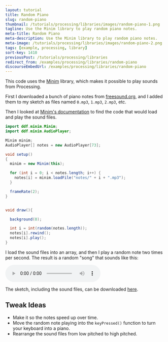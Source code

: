 ```yaml
---
layout: tutorial
title: Random Piano
slug: random-piano
thumbnail: /tutorials/processing/libraries/images/random-piano-1.png
tagline: Use the Minim library to play random piano notes.
meta-title: Random Piano
meta-description: Use the Minim library to play random piano notes.
meta-image: /tutorials/processing/libraries/images/random-piano-2.png
tags: [example, processing, library]
sort-key: 1410
previousPost: /tutorials/processing/libraries
redirect_from: /examples/processing/libraries/random-piano
discourseEmbedUrl: /examples/processing/libraries/random-piano
---
```


This code uses the [Minim](http://code.compartmental.net/tools/minim/) library, which makes it possible to play sounds from Processing.

First I downloaded a bunch of piano notes from [freesound.org](http://www.freesound.org/), and I added them to my sketch as files named `0.mp3`, `1.mp3`, `2.mp3`, etc.

Then I looked at [Minim's documentation](http://code.compartmental.net/minim/) to find the code that would load and play the sound files.

```java
import ddf.minim.Minim;
import ddf.minim.AudioPlayer;

Minim minim;
AudioPlayer[] notes = new AudioPlayer[73];

void setup()
{
  minim = new Minim(this);

  for (int i = 0; i < notes.length; i++) {
    notes[i] = minim.loadFile("notes/" + i + ".mp3");
  }

  frameRate(2);
}


void draw(){

  background(0);

  int i = int(random(notes.length));
  notes[i].rewind();
  notes[i].play();
}
```

I load the sound files into an array, and then I play a random note two times per second. The result is a random "song" that sounds like this:

<audio controls>
	<source src="/tutorials/processing/libraries/data/piano.mp3" type="audio/mpeg">
</audio>

The sketch, including the sound files, can be downloaded [here](/tutorials/processing/libraries/data/RandomPiano.zip).

## Tweak Ideas

- Make it so the notes speed up over time.
- Move the random note playing into the `keyPressed()` function to turn your keyboard into a piano.
- Rearrange the sound files from low pitched to high pitched.
